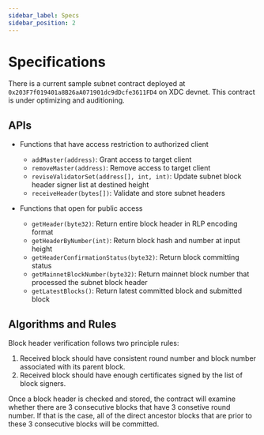 ```yaml
---
sidebar_label: Specs
sidebar_position: 2
---
```


# Specifications
There is a current sample subnet contract deployed at `0x203F7f019401a8B26aA071901dc9dDcfe3611FD4` on XDC devnet. This contract is under optimizing and auditioning.

## APIs
- Functions that have access restriction to authorized client
    - `addMaster(address)`: Grant access to target client
    - `removeMaster(address)`: Remove access to target client
    - `reviseValidatorSet(address[], int, int)`: Update subnet block header signer list at destined height
    - `receiveHeader(bytes[])`: Validate and store subnet headers

- Functions that open for public access
    - `getHeader(byte32)`: Return entire block header in RLP encoding format
    - `getHeaderByNumber(int)`: Return block hash and number at input height
    - `getHeaderConfirmationStatus(byte32)`: Return block committing status
    - `getMainnetBlockNumber(byte32)`: Return mainnet block number that processed the subnet block header
    - `getLatestBlocks()`: Return latest committed block and submitted block

## Algorithms and Rules
Block header verification follows two principle rules:
1. Received block should have consistent round number and block number associated with its parent block.
2. Received block should have enough certificates signed by the list of block signers.

Once a block header is checked and stored, the contract will examine whether there are 3 consecutive blocks that have 3 consetive round number. If that is the case, all of the direct ancestor blocks that are prior to these 3 consecutive blocks will be committed. 
